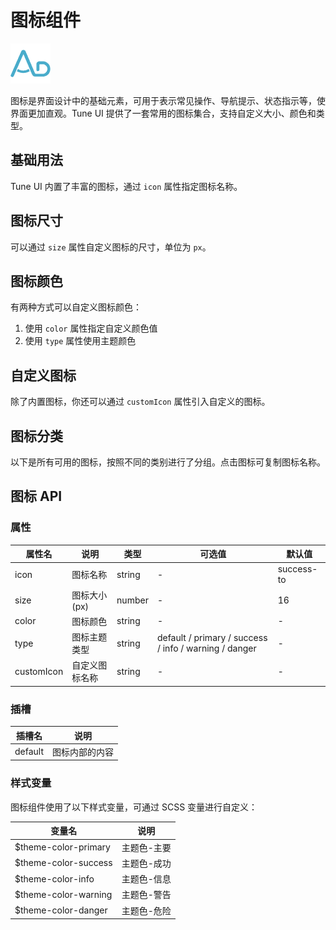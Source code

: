 <script setup lang="ts">
import iconBasic from '../examples/icon/basic.vue'
import iconSize from '../examples/icon/size.vue'
import iconColor from '../examples/icon/color.vue'
import iconCustom from '../examples/icon/custom.vue'
import iconAll from '../examples/icon/all.vue'
</script>

# 图标组件

![图标组件](/components/icon.png)

图标是界面设计中的基础元素，可用于表示常见操作、导航提示、状态指示等，使界面更加直观。Tune UI 提供了一套常用的图标集合，支持自定义大小、颜色和类型。

## 基础用法

Tune UI 内置了丰富的图标，通过 `icon` 属性指定图标名称。

<demo :component="iconBasic" name="icon" examples="basic" />

## 图标尺寸

可以通过 `size` 属性自定义图标的尺寸，单位为 `px`。

<demo :component="iconSize" name="icon" examples="size" />

## 图标颜色

有两种方式可以自定义图标颜色：

1. 使用 `color` 属性指定自定义颜色值
2. 使用 `type` 属性使用主题颜色

<demo :component="iconColor" name="icon" examples="color" />

## 自定义图标

除了内置图标，你还可以通过 `customIcon` 属性引入自定义的图标。

<demo :component="iconCustom" name="icon" examples="custom" />

## 图标分类

以下是所有可用的图标，按照不同的类别进行了分组。点击图标可复制图标名称。

<demo :component="iconAll" name="icon" examples="all" />

## 图标 API

### 属性

| 属性名     | 说明           | 类型   | 可选值                                                | 默认值     |
| ---------- | -------------- | ------ | ----------------------------------------------------- | ---------- |
| icon       | 图标名称       | string | -                                                     | success-to |
| size       | 图标大小(px)   | number | -                                                     | 16         |
| color      | 图标颜色       | string | -                                                     | -          |
| type       | 图标主题类型   | string | default / primary / success / info / warning / danger | -          |
| customIcon | 自定义图标名称 | string | -                                                     | -          |

### 插槽

| 插槽名  | 说明           |
| ------- | -------------- |
| default | 图标内部的内容 |

### 样式变量

图标组件使用了以下样式变量，可通过 SCSS 变量进行自定义：

| 变量名               | 说明        |
| -------------------- | ----------- |
| $theme-color-primary | 主题色-主要 |
| $theme-color-success | 主题色-成功 |
| $theme-color-info    | 主题色-信息 |
| $theme-color-warning | 主题色-警告 |
| $theme-color-danger  | 主题色-危险 |
